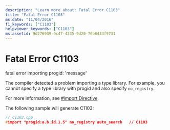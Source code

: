 ```yaml
---
description: "Learn more about: Fatal Error C1103"
title: "Fatal Error C1103"
ms.date: "11/04/2016"
f1_keywords: ["C1103"]
helpviewer_keywords: ["C1103"]
ms.assetid: 9d276939-9c47-4235-9d20-76b8434f9731
---
```

# Fatal Error C1103

fatal error importing progid: 'message'

The compiler detected a problem importing a type library.  For example, you cannot specify a type library with progid and also specify `no_registry`.

For more information, see [#import Directive](../../preprocessor/hash-import-directive-cpp.md).

The following sample will generate C1103:

```cpp
// C1103.cpp
#import "progid:a.b.id.1.5" no_registry auto_search   // C1103
```
